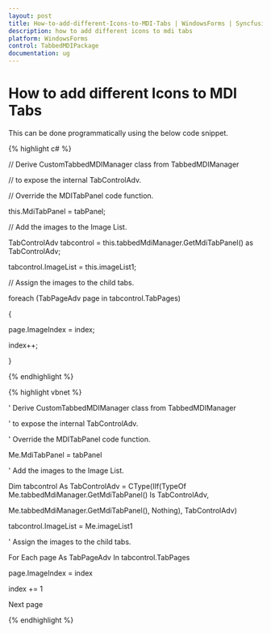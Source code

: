 ```yaml
---
layout: post
title: How-to-add-different-Icons-to-MDI-Tabs | WindowsForms | Syncfusion
description: how to add different icons to mdi tabs
platform: WindowsForms
control: TabbedMDIPackage
documentation: ug
---
```


# How to add different Icons to MDI Tabs

This can be done programmatically using the below code snippet.

{% highlight c# %}



// Derive CustomTabbedMDIManager class from TabbedMDIManager

// to expose the internal TabControlAdv. 

// Override the MDITabPanel code function.

this.MdiTabPanel = tabPanel;

// Add the images to the Image List.

TabControlAdv tabcontrol = this.tabbedMdiManager.GetMdiTabPanel() as TabControlAdv;

tabcontrol.ImageList = this.imageList1;

// Assign the images to the child tabs.

foreach (TabPageAdv page in tabcontrol.TabPages)

{

page.ImageIndex = index;

index++;

}

{% endhighlight %}

{% highlight vbnet %}



' Derive CustomTabbedMDIManager class from TabbedMDIManager

' to expose the internal TabControlAdv. 

' Override the MDITabPanel code function.

Me.MdiTabPanel = tabPanel

' Add the images to the Image List.

Dim tabcontrol As TabControlAdv = CType(IIf(TypeOf Me.tabbedMdiManager.GetMdiTabPanel() Is TabControlAdv, 

Me.tabbedMdiManager.GetMdiTabPanel(), Nothing), TabControlAdv)

tabcontrol.ImageList = Me.imageList1

' Assign the images to the child tabs.

For Each page As TabPageAdv In tabcontrol.TabPages

page.ImageIndex = index

index += 1

Next page

{% endhighlight %}

